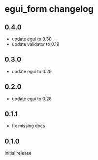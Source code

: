 # egui_form changelog

## 0.4.0

- update egui to 0.30
- update validator to 0.19

## 0.3.0

- update egui to 0.29

## 0.2.0

- update egui to 0.28

## 0.1.1

- fix missing docs

## 0.1.0

Initial release 
